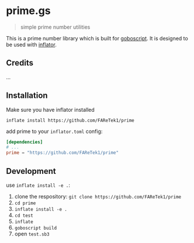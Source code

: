 # prime.gs

> simple prime number utilities

This is a prime number library which is built for [goboscript](https://github.com/aspizu/goboscript).
It is designed to be used with [inflator](https://github.com/faretek1/inflator).

## Credits

...

## Installation

Make sure you have inflator installed

`inflate install https://github.com/FAReTek1/prime`

add prime to your `inflator.toml` config:
```toml
[dependencies]
# ...
prime = "https://github.com/FAReTek1/prime"
```

## Development

use `inflate install -e .`:

1. clone the respository: `git clone https://github.com/FAReTek1/prime`
2. `cd prime`
3. `inflate install -e .`
4. `cd test`
5. `inflate`
6. `goboscript build`
7. open `test.sb3`
